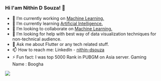 ### Hi I'am Nithin D Souza! 👋

- 🔭 I’m currently working on [Machine Learning.](https://en.wikipedia.org/wiki/Machine_learning)
- 🌱 I’m currently learning [Artificial Intelligence.](https://en.wikipedia.org/wiki/Artificial_intelligence)
- 👯 I’m looking to collaborate on [Machine Learning.](https://en.wikipedia.org/wiki/Machine_learning)
- 🤔 I’m looking for help with best way of data visualization techniques for non-technical audience.
- 💬 Ask me about Flutter or any tech related stuff.
- 📫 How to reach me: LinkedIn - [nithin-dsouza](https://www.linkedin.com/in/nithin-dsouza-b87721147/)
- ⚡ Fun fact: I was top 5000 Rank in PUBGM on Asia server. Gaming Name : Boogha

<img src= "https://github-readme-stats.vercel.app/api?username=nithindsouza&&show_icons=true&title_color=ffffff&icon_color=bb2acf&text_color=daf7dc&bg_color=151515">
